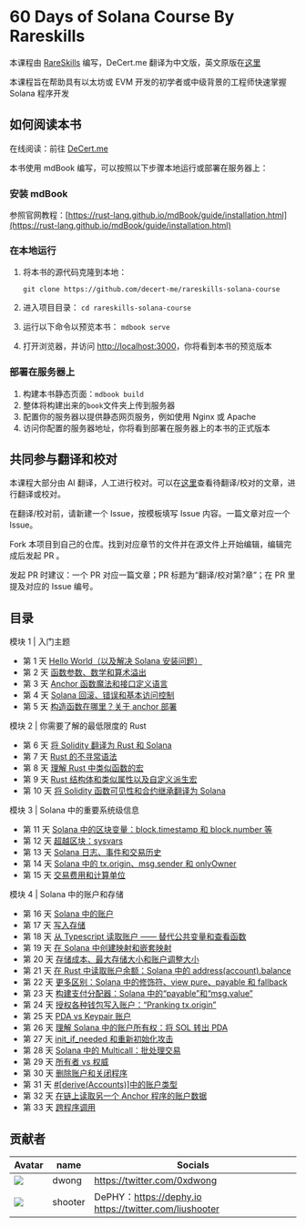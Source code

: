 # 60 Days of Solana Course By Rareskills 

本课程由 [RareSkills](https://www.rareskills.io/) 编写，DeCert.me 翻译为中文版，英文原版在[这里](https://www.rareskills.io/solana-tutorial)

本课程旨在帮助具有以太坊或 EVM 开发的初学者或中级背景的工程师快速掌握 Solana 程序开发

## 如何阅读本书

在线阅读：前往 [DeCert.me](https://decert.me/tutorial/rareskills-solana-course)

本书使用 mdBook 编写，可以按照以下步骤本地运行或部署在服务器上：

### 安装 mdBook

参照官网教程：[https://rust-lang.github.io/mdBook/guide/installation.html](https://rust-lang.github.io/mdBook/guide/installation.html)

### 在本地运行

1. 将本书的源代码克隆到本地：

    `git clone https://github.com/decert-me/rareskills-solana-course`

2. 进入项目目录：
    `cd rareskills-solana-course`

3. 运行以下命令以预览本书：
    `mdbook serve`

4. 打开浏览器，并访问 [http://localhost:3000](http://localhost:3000)，你将看到本书的预览版本

### 部署在服务器上

1. 构建本书静态页面：`mdbook build`
2. 整体将构建出来的`book`文件夹上传到服务器
2. 配置你的服务器以提供静态网页服务，例如使用 Nginx 或 Apache
3. 访问你配置的服务器地址，你将看到部署在服务器上的本书的正式版本


## 共同参与翻译和校对
本课程大部分由 AI 翻译，人工进行校对。可以在[这里](https://github.com/decert-me/rareskills-solana-course/wiki/%E5%8F%82%E4%B8%8E%E7%BF%BB%E8%AF%91%E5%92%8C%E6%A0%A1%E9%AA%8C)查看待翻译/校对的文章，进行翻译或校对。

在翻译/校对前，请新建一个 Issue，按模板填写 Issue 内容。一篇文章对应一个 Issue。

Fork 本项目到自己的仓库。找到对应章节的文件并在源文件上开始编辑，编辑完成后发起 PR 。

发起 PR 时建议：一个 PR 对应一篇文章；PR 标题为“翻译/校对第?章”；在 PR 里提及对应的 Issue 编号。


## 目录

模块 1 | 入门主题
- 第 1 天 [Hello World（以及解决 Solana 安装问题）](./chapter_1.md) 
- 第 2 天 [函数参数、数学和算术溢出](./chapter_2.md)
- 第 3 天 [Anchor 函数魔法和接口定义语言](./chapter_3.md)
- 第 4 天 [Solana 回滚、错误和基本访问控制](./chapter_4.md)
- 第 5 天 [构造函数在哪里？关于 anchor 部署](./chapter_5.md)

模块 2 | 你需要了解的最低限度的 Rust
- 第 6 天 [将 Solidity 翻译为 Rust 和 Solana](./chapter_6.md)
- 第 7 天 [Rust 的不寻常语法](./chapter_7.md)
- 第 8 天 [理解 Rust 中类似函数的宏](./chapter_8.md)
- 第 9 天 [Rust 结构体和类似属性以及自定义派生宏](./chapter_9.md)
- 第 10 天 [将 Solidity 函数可见性和合约继承翻译为 Solana](./chapter_10.md)

模块 3 | Solana 中的重要系统级信息
- 第 11 天 [Solana 中的区块变量：block.timestamp 和 block.number 等](./chapter_11.md)
- 第 12 天 [超越区块：sysvars](./chapter_12.md)
- 第 13 天 [Solana 日志、事件和交易历史](./chapter_13.md)
- 第 14 天 [Solana 中的 tx.origin、msg.sender 和 onlyOwner ](./chapter_14.md)
- 第 15 天 [交易费用和计算单位](./chapter_15.md)

模块 4 | Solana 中的账户和存储
- 第 16 天 [Solana 中的账户](./chapter_16.md)
- 第 17 天 [写入存储](./chapter_17.md)
- 第 18 天 [从 Typescript 读取账户 —— 替代公共变量和查看函数](./chapter_18.md)
- 第 19 天 [在 Solana 中创建映射和嵌套映射](./chapter_19.md)
- 第 20 天 [存储成本、最大存储大小和账户调整大小](./chapter_20.md)
- 第 21 天 [在 Rust 中读取账户余额：Solana 中的 address(account).balance](./chapter_21.md)
- 第 22 天 [更多区别：Solana 中的修饰符、view pure、payable 和 fallback](./chapter_22.md)
- 第 23 天 [构建支付分配器：Solana 中的“payable”和“msg.value”](./chapter_23.md)
- 第 24 天 [授权各种钱包写入账户：“Pranking tx.origin”](./chapter_24.md)
- 第 25 天 [PDA vs Keypair 账户](./chapter_25.md)
- 第 26 天 [理解 Solana 中的账户所有权：将 SOL 转出 PDA](./chapter_26.md)
- 第 27 天 [init_if_needed 和重新初始化攻击](./chapter_27.md)
- 第 28 天 [Solana 中的 Multicall：批处理交易](./chapter_28.md)
- 第 29 天 [所有者 vs 权威](./chapter_29.md)
- 第 30 天 [删除账户和关闭程序](./chapter_30.md)
- 第 31 天 [#[derive(Accounts)]中的账户类型](./chapter_31.md)
- 第 32 天 [在链上读取另一个 Anchor 程序的账户数据](./chapter_32.md)
- 第 33 天 [跨程序调用](./chapter_33.md)


## 贡献者

| Avatar | name | Socials|
| -------------------------------------------------------- | ---- | ----|
| ![](https://learnblockchain.cn/image/avatar/4845_big.jpg) | dwong | https://twitter.com/0xdwong |
| ![](https://ipfs.learnblockchain.cn/avatar/dephy-logo.png) | shooter | DePHY：https://dephy.io  https://twitter.com/liushooter       |
